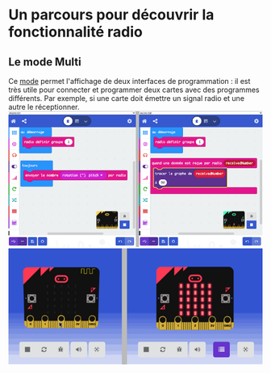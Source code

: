# Un parcours pour découvrir la fonctionnalité radio


## Le mode Multi

Ce [mode](https://makecode.microbit.org/---multi#) permet l'affichage de deux interfaces de programmation : il est très utile pour connecter et programmer deux cartes avec des programmes différents. Par exemple, si une carte doit émettre un signal radio et une autre le réceptionner. 
![](../images/mb_multi.png)
![](../images/microbitgif3.gif)

